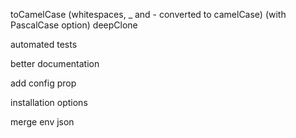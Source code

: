 toCamelCase (whitespaces, _ and - converted to camelCase) (with PascalCase option)
deepClone

automated tests

better documentation

add config prop

installation options

merge env json